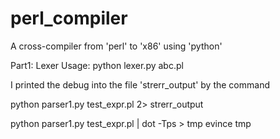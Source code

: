 # perl_compiler
A cross-compiler from 'perl' to 'x86' using 'python'

Part1: Lexer Usage: python lexer.py abc.pl


I printed the debug into the file 'strerr_output' by the command

python parser1.py test_expr.pl 2> strerr_output

python parser1.py test_expr.pl | dot -Tps > tmp
evince tmp